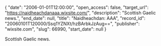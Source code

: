 {
  "date": "2006-01-01T12:00:00", 
  "open_access": false, 
  "target_url": "https://naidheachdanaaa.wixsite.com/", 
  "description": "Scottish Gaelic news.", 
  "end_date": null, 
  "title": "Naidheachdan: AAA", 
  "record_id": "20060101T120000/Ssq1YZNXt/hzBArbkJzAug==", 
  "publisher": "wixsite.com", 
  "slug": 66990, 
  "start_date": null
}

Scottish Gaelic news.